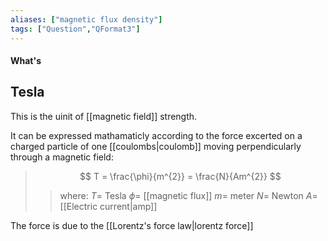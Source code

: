 ```yaml
---
aliases: ["magnetic flux density"]
tags: ["Question","QFormat3"]
---
```


#### What's
## Tesla
This is the uinit of [[magnetic field]] strength.

It can be expressed mathamaticly according to the force excerted on a charged particle of one [[coulombs|coulomb]] moving perpendicularly through a magnetic field:

> $$ T = \frac{\phi}{m^{2}} = \frac{N}{Am^{2}} $$ 
>> where:
>> $T=$ Tesla 
>> $\phi=$ [[magnetic flux]]
>> $m=$ meter
>> $N=$ Newton
>> $A=$ [[Electric current|amp]]

The force is due to the [[Lorentz's force law|lorentz force]]